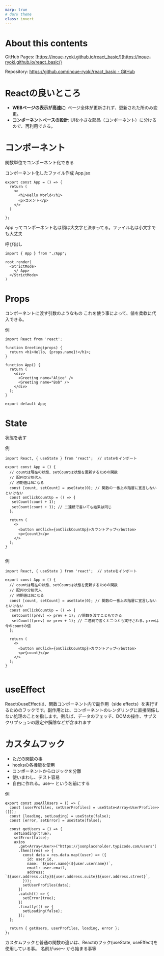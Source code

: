 ```yaml
---
marp: true
# dark theme
class: invert
---
```

<!-- headingDivider: 1 -->

# About this contents

GitHub Pages: [https://inoue-ryoki.github.io/react_basic/](https://inoue-ryoki.github.io/react_basic/)

Repository: [https://github.com/inoue-ryoki/react_basic - GitHub](https://github.com/inoue-ryoki/react_basic)

# Reactの良いところ
- **WEBページの表示が高速に**: ページ全体が更新されず、更新された所のみ変更。
- **コンポーネントベースの設計**: UIを小さな部品（コンポーネント）に分けるので、再利用できる。

# コンポーネント

関数単位でコンポーネント化できる

コンポーネント化したファイル作成
App.jsx
```
export const App = () => {
  return (
    <>
      <h1>Hello World</h1>
      <p>コメント</p>
    </>
  )

};
```

App ってコンポーネント名は頭は大文字と決まってる。ファイル名は小文字でも大丈夫

呼び出し

```
import { App } from "./App";

root.render(
  <StrictMode>
    </ App>
  </StrictMode>
)
```

# Props

コンポーネントに渡す引数のようなもの
これを使う事によって、値を柔軟に代入できる。

例

```
import React from 'react';

function Greeting(props) {
  return <h1>Hello, {props.name}!</h1>;
}

function App() {
  return (
    <div>
      <Greeting name="Alice" />
      <Greeting name="Bob" />
    </div>
  );
}

export default App;

```

# State

状態を表す

例
```
import React, { useState } from 'react';  // stateをインポート

export const App = () {
  // countは現在の状態、setCountは状態を更新するための関数
  // 配列の分割代入
  // 初期値は0になる
  const [count, setCount] = useState(0); // 関数の一番上の階層に宣言しないといけない
  const onClickCountUp = () => {
   setCount(count + 1);
   setCount(count + 1); // 二連続で書いても結果は同じ
  };

  return (
    <>
      <button onClick={onClickCountUp}>カウントアップ</button>
      <p>{count}</p>
    </>
  );
}


```

例
```
import React, { useState } from 'react';  // stateをインポート

export const App = () {
  // countは現在の状態、setCountは状態を更新するための関数
  // 配列の分割代入
  // 初期値は0になる
  const [count, setCount] = useState(0); // 関数の一番上の階層に宣言しないといけない
  const onClickCountUp = () => {
   setCount((prev) => prev + 1); //関数を渡すこともできる
   setCount((prev) => prev + 1); // 二連続で書くと二つとも実行される。prevは今のcountの値
  };

  return (
    <>
      <button onClick={onClickCountUp}>カウントアップ</button>
      <p>{count}</p>
    </>
  );
}


```



# useEffect

ReactのuseEffectは、関数コンポーネント内で副作用（side effects）を実行するためのフックです。副作用とは、コンポーネントのレンダリングに直接関係しない処理のことを指します。例えば、データのフェッチ、DOMの操作、サブスクリプションの設定や解除などが含まれます

# カスタムフック

- ただの関数の事
- hooksの各機能を使用
- コンポーネントからロジックを分離
- 使いまわし、テスト容易
- 自由に作れる。use～ という名前にする

例

```
export const useAllUsers = () => {
  const [userProfiles, setUserProfiles] = useState<Array<UserProfile>>([]);
  const [loading, setLoading] = useState(false);
  const [error, setError] = useState(false);

  const getUsers = () => {
    setLoading(true);
    setError(false);
    axios
      .get<Array<User>>("https://jsonplaceholder.typicode.com/users")
      .then((res) => {
        const data = res.data.map((user) => ({
          id: user.id,
          name: `${user.name}(${user.username})`,
          email: user.email,
          address: `${user.address.city}${user.address.suite}${user.address.street}`,
        }));
        setUserProfiles(data);
      })
      .catch(() => {
        setError(true);
      })
      .finally(() => {
        setLoading(false);
      });
  };

  return { getUsers, userProfiles, loading, error };
};
```

カスタムフックと普通の関数の違いは、Reactのフック(useState, useEffect)を使用している事。
名前がuse～ から始まる事等

